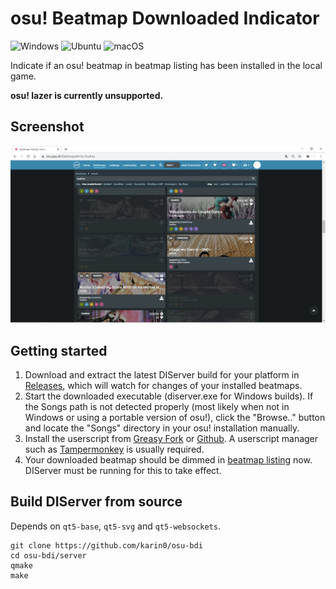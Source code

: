 # osu! Beatmap Downloaded Indicator

![Windows](https://github.com/karin0/osu-bdi/workflows/Windows/badge.svg)
![Ubuntu](https://github.com/karin0/osu-bdi/workflows/Ubuntu/badge.svg)
![macOS](https://github.com/karin0/osu-bdi/workflows/macOS/badge.svg)

Indicate if an osu! beatmap in beatmap listing has been installed in the local game.

**osu! lazer is currently unsupported.**

## Screenshot

![Screenshot](screenshot.png)

## Getting started

1. Download and extract the latest DIServer build for your platform in [Releases](https://github.com/karin0/osu-bdi/releases), which will watch for changes of your installed beatmaps.
2. Start the downloaded executable (diserver.exe for Windows builds). If the Songs path is not detected properly (most likely when not in Windows or using a portable version of osu!), click the "Browse.." button and locate the "Songs" directory in your osu! installation manually.
3. Install the userscript from [Greasy Fork](https://greasyfork.org/scripts/407062-osu-beatmap-downloaded-indicator) or [Github](https://raw.githubusercontent.com/karin0/osu-bdi/master/script.js). A userscript manager such as [Tampermonkey](https://github.com/Tampermonkey/tampermonkey) is usually required.
4. Your downloaded beatmap should be dimmed in [beatmap listing](https://osu.ppy.sh/beatmapsets?q=touhou) now. DIServer must be running for this to take effect.

## Build DIServer from source

Depends on `qt5-base`, `qt5-svg` and `qt5-websockets`.
```
git clone https://github.com/karin0/osu-bdi
cd osu-bdi/server
qmake
make
```
